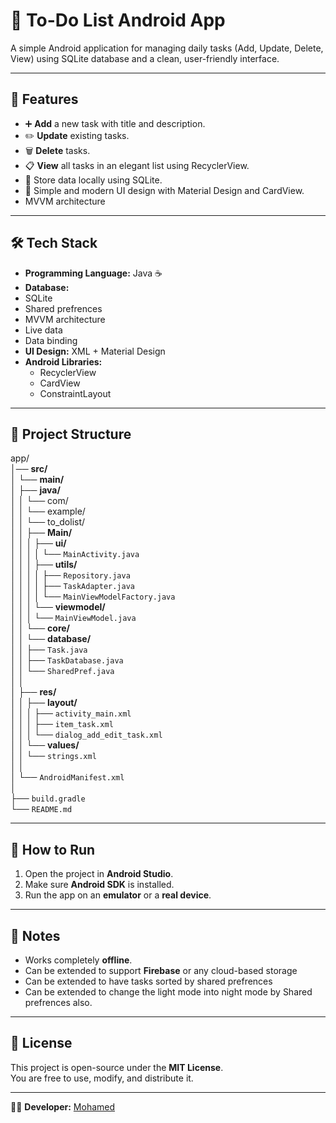# 📝 To-Do List Android App

A simple Android application for managing daily tasks (Add, Update, Delete, View) using SQLite database and a clean, user-friendly interface.

---

## 📱 Features
- ➕ **Add** a new task with title and description.
- ✏️ **Update** existing tasks.
- 🗑️ **Delete** tasks.
- 📋 **View** all tasks in an elegant list using RecyclerView.
- 💾 Store data locally using SQLite.
- 🎨 Simple and modern UI design with Material Design and CardView.
- MVVM architecture

---

## 🛠️ Tech Stack
- **Programming Language:** Java ☕
- **Database:**
- SQLite
- Shared prefrences
- MVVM architecture
- Live data
- Data binding
- **UI Design:** XML + Material Design
- **Android Libraries:**
  - RecyclerView
  - CardView
  - ConstraintLayout
---


## 📂 Project Structure

app/  
│── **src/**  
│   └── **main/**  
│       ├── **java/**  
│       │   └── com/  
│       │       └── example/  
│       │           └── to_dolist/  
│       │               ├── **Main/**  
│       │               │   ├── **ui/**  
│       │               │   │   └── `MainActivity.java`  
│       │               │   ├── **utils/**  
│       │               │   │   ├── `Repository.java`  
│       │               │   │   ├── `TaskAdapter.java`  
│       │               │   │   └── `MainViewModelFactory.java`  
│       │               │   └── **viewmodel/**  
│       │               │       └── `MainViewModel.java`  
│       │               └── **core/**  
│       │                   └── **database/**  
│       │                       ├── `Task.java`  
│       │                       ├── `TaskDatabase.java`  
│       │                       └── `SharedPref.java`  
│       │  
│       ├── **res/**  
│       │   ├── **layout/**  
│       │   │   ├── `activity_main.xml`  
│       │   │   ├── `item_task.xml`  
│       │   │   └── `dialog_add_edit_task.xml`  
│       │   └── **values/**  
│       │       └── `strings.xml`  
│       │  
│       └── `AndroidManifest.xml`  
│  
├── `build.gradle`  
└── `README.md`  

---

## 🚀 How to Run
1. Open the project in **Android Studio**.
2. Make sure **Android SDK** is installed.
3. Run the app on an **emulator** or a **real device**.

---

## 📌 Notes
- Works completely **offline**.
- Can be extended to support **Firebase** or any cloud-based storage
- Can be extended to have tasks sorted by shared prefrences
- Can be extended to change the light mode into night mode by Shared prefrences also.

---

## 📄 License
This project is open-source under the **MIT License**.  
You are free to use, modify, and distribute it.

---
👨‍💻 **Developer:** [Mohamed](https://github.com/MohamedAbdelrahmanMetwally)
